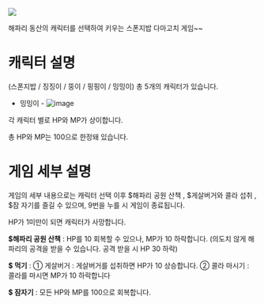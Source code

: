 ![](https://i.namu.wiki/i/491DC0TNTbrxbr7VESPQsVkAW66Sev0oiCw4LliJCS0lFFo8ouPZg_c9soH3e9Jht52MpXJ7alhpopUg1ux8-gyGjRIUD8rrVztEdqDUbRLjfWL9LR9k0k-zmvcHMTC2wDADs4OoPqzeqMPijrgTBg.webp)

해파리 동산의 캐릭터를 선택하여 키우는 스폰지밥 다마고치 게임~~

# 캐릭터 설명
(스폰지밥 / 징징이 / 뚱이 / 핑핑이 / 밍밍이) 총 5개의 캐릭터가 있습니다.


- 밍밍이 -
  ![image](https://github.com/user-attachments/assets/80fed892-3284-4ddf-a4cd-fa6aff4a965d)

각 캐릭터 별로 HP와 MP가 상이합니다.

총 HP와 MP는 100으로 한정돼 있습니다.

# 게임 세부 설명
게임의 세부 내용으로는 캐릭터 선택 이후 $해파리 공원 산책 , $게살버거와 콜라 섭취 , $잠 자기를 즐길 수 있으며, 9번을 누를 시 게임이 종료됩니다.

HP가 1미만이 되면 캐릭터가 사망합니다.

**$해파리 공원 산책** : HP를 10 회복할 수 있으나, MP가 10 하락합니다.
           (의도치 않게 해파리의 공격을 받을 수 있습니다. 공격 받을 시 HP 30 하락)

**$ 먹기** :
  ① 게살버거 : 게살버거를 섭취하면 HP가 10 상승합니다.
  ② 콜라 마시기 : 콜라를 마시면 MP가 10 하락합니다

**$ 잠자기** : 모든 HP와 MP를 100으로 회복합니다.


